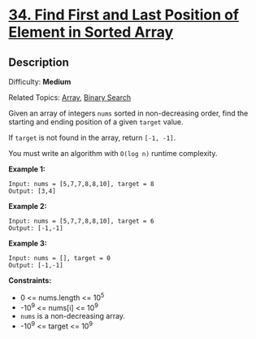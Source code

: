 # [34\. Find First and Last Position of Element in Sorted Array](https://leetcode.com/problems/find-first-and-last-position-of-element-in-sorted-array/)

## Description

Difficulty: **Medium**  

Related Topics: [Array](https://leetcode.com/tag/array/), [Binary Search](https://leetcode.com/tag/binary-search/)


Given an array of integers `nums` sorted in non-decreasing order, find the starting and ending position of a given `target` value.

If `target` is not found in the array, return `[-1, -1]`.

You must write an algorithm with `O(log n)` runtime complexity.

**Example 1:**

```
Input: nums = [5,7,7,8,8,10], target = 8
Output: [3,4]
```

**Example 2:**

```
Input: nums = [5,7,7,8,8,10], target = 6
Output: [-1,-1]
```

**Example 3:**

```
Input: nums = [], target = 0
Output: [-1,-1]
```

**Constraints:**

*   0 <= nums.length <= 10<sup>5</sup>
*   -10<sup>9</sup> <= nums[i] <= 10<sup>9</sup>
*   `nums` is a non-decreasing array.
*   -10<sup>9</sup> <= target <= 10<sup>9</sup>

